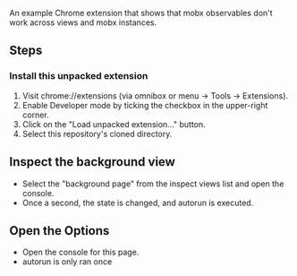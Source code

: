 An example Chrome extension that shows that mobx observables don't work across
views and mobx instances.

## Steps

### Install this unpacked extension

1. Visit chrome://extensions (via omnibox or menu -> Tools -> Extensions).
2. Enable Developer mode by ticking the checkbox in the upper-right corner.
3. Click on the "Load unpacked extension..." button.
4. Select this repository's cloned directory.

## Inspect the background view

* Select the "background page" from the inspect views list and open the console.
* Once a second, the state is changed, and autorun is executed.

## Open the Options

* Open the console for this page.
* autorun is only ran once

